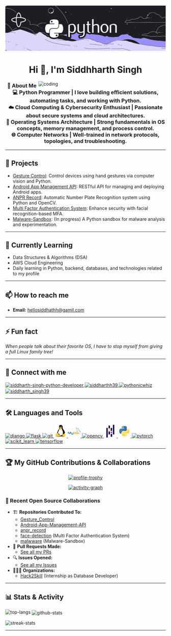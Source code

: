 ![logo](https://github.com/Siddharthh39/Siddharthh39/blob/main/python-banner.png)

<h1 align="center">Hi 👋, I'm Siddhharth Singh</h1>
<img align="right" alt="coding" width="400" src="https://user-images.githubusercontent.com/55389276/140866485-8fb1c876-9a8f-4d6a-98dc-08c4981eaf70.gif">

<h3 align="center">
  🚀 About Me  
  <br>
  💻 Python Programmer | I love building efficient solutions, automating tasks, and working with Python.  
  <br>
  ☁️ Cloud Computing & Cybersecurity Enthusiast | Passionate about secure systems and cloud architectures.  
  <br>
  🔧 Operating Systems Architecture | Strong fundamentals in OS concepts, memory management, and process control.  
  <br>
  🌐 Computer Networks | Well-trained in network protocols, topologies, and troubleshooting.  
</h3>



---

## 🚩 Projects

- [Gesture Control](https://github.com/Siddharthh39/Gesture_Control): Control devices using hand gestures via computer vision and Python.
- [Android App Management API](https://github.com/Siddharthh39/Android-App-Management-API): RESTful API for managing and deploying Android apps.
- [ANPR Record](https://github.com/Siddharthh39/anpr_record): Automatic Number Plate Recognition system using Python and OpenCV.
- [Multi Factor Authentication System](https://github.com/Siddharthh39/face-detection): Enhance security with facial recognition-based MFA.
- [Malware-Sandbox](https://github.com/Siddharthh39/malwware): (In progress) A Python sandbox for malware analysis and experimentation.

---

## 🌱 Currently Learning

- Data Structures & Algorithms (DSA)
- AWS Cloud Engineering
- Daily learning in Python, backend, databases, and technologies related to my profile

---

## 📫 How to reach me

- **Email:** hellosiddhathh@gamil.com

---

## ⚡ Fun fact

_When people talk about their favorite OS, I have to stop myself from giving a full Linux family tree!_

---

## 🤝 Connect with me

<p align="left">
  <a href="https://linkedin.com/in/siddharth-singh-python-developer" target="blank">
    <img align="center" src="https://raw.githubusercontent.com/rahuldkjain/github-profile-readme-generator/master/src/images/icons/Social/linked-in-alt.svg" alt="siddharth-singh-python-developer" height="30" width="40" />
  </a>
  <a href="https://instagram.com/siddharthh39" target="blank">
    <img align="center" src="https://raw.githubusercontent.com/rahuldkjain/github-profile-readme-generator/master/src/images/icons/Social/instagram.svg" alt="siddharthh39" height="30" width="40" />
  </a>
  <a href="https://www.hackerrank.com/pythonicwhiz" target="blank">
    <img align="center" src="https://raw.githubusercontent.com/rahuldkjain/github-profile-readme-generator/master/src/images/icons/Social/hackerrank.svg" alt="pythonicwhiz" height="30" width="40" />
  </a>
  <a href="https://leetcode.com/u/Siddharth_Singh39/" target="blank">
    <img align="center" src="https://raw.githubusercontent.com/rahuldkjain/github-profile-readme-generator/master/src/images/icons/Social/leet-code.svg" alt="siddharth_singh39" height="30" width="40" />
  </a>
</p>

---

## 🛠️ Languages and Tools

<p align="left">
  <a href="https://www.djangoproject.com/" target="_blank" rel="noreferrer">
    <img src="https://cdn.worldvectorlogo.com/logos/django.svg" alt="django" width="40" height="40" />
  </a>
  <a href="https://flask.palletsprojects.com/" target="_blank" rel="noreferrer">
    <img src="https://www.vectorlogo.zone/logos/pocoo_flask/pocoo_flask-icon.svg" alt="flask" width="40" height="40" />
  </a>
  <a href="https://git-scm.com/" target="_blank" rel="noreferrer">
    <img src="https://www.vectorlogo.zone/logos/git-scm/git-scm-icon.svg" alt="git" width="40" height="40" />
  </a>
  <a href="https://www.linux.org/" target="_blank" rel="noreferrer">
    <img src="https://raw.githubusercontent.com/devicons/devicon/master/icons/linux/linux-original.svg" alt="linux" width="40" height="40" />
  </a>
  <a href="https://www.mysql.com/" target="_blank" rel="noreferrer">
    <img src="https://raw.githubusercontent.com/devicons/devicon/master/icons/mysql/mysql-original-wordmark.svg" alt="mysql" width="40" height="40" />
  </a>
  <a href="https://opencv.org/" target="_blank" rel="noreferrer">
    <img src="https://www.vectorlogo.zone/logos/opencv/opencv-icon.svg" alt="opencv" width="40" height="40" />
  </a>
  <a href="https://pandas.pydata.org/" target="_blank" rel="noreferrer">
    <img src="https://raw.githubusercontent.com/devicons/devicon/2ae2a900d2f041da66e950e4d48052658d850630/icons/pandas/pandas-original.svg" alt="pandas" width="40" height="40" />
  </a>
  <a href="https://www.python.org" target="_blank" rel="noreferrer">
    <img src="https://raw.githubusercontent.com/devicons/devicon/master/icons/python/python-original.svg" alt="python" width="40" height="40" />
  </a>
  <a href="https://pytorch.org/" target="_blank" rel="noreferrer">
    <img src="https://www.vectorlogo.zone/logos/pytorch/pytorch-icon.svg" alt="pytorch" width="40" height="40" />
  </a>
  <a href="https://scikit-learn.org/" target="_blank" rel="noreferrer">
    <img src="https://upload.wikimedia.org/wikipedia/commons/0/05/Scikit_learn_logo_small.svg" alt="scikit_learn" width="40" height="40" />
  </a>
  <a href="https://www.tensorflow.org" target="_blank" rel="noreferrer">
    <img src="https://www.vectorlogo.zone/logos/tensorflow/tensorflow-icon.svg" alt="tensorflow" width="40" height="40" />
  </a>
</p>

---

## 🏆 My GitHub Contributions & Collaborations

<p align="center">
  <!-- Profile Trophy for all-time achievements -->
  <a href="https://github.com/ryo-ma/github-profile-trophy">
    <img src="https://github-profile-trophy.vercel.app/?username=Siddharthh39&theme=algolia&row=2&column=3&margin-w=15&margin-h=15" alt="profile-trophy" />
  </a>
</p>

<!-- Readme Activity Stats: shows recent PRs, Issues, and Repo contributions -->
<p align="center">
  <a href="https://github.com/Readme-Workflows/Readme-Activity-Stats">
    <img src="https://github-readme-activity-graph.vercel.app/graph?username=Siddharthh39&theme=github-compact" alt="activity-graph" />
  </a>
</p>

### 🔗 Recent Open Source Collaborations

- 🏗️ **Repositories Contributed To:**  
  - [Gesture_Control](https://github.com/Siddharthh39/Gesture_Control)
  - [Android-App-Management-API](https://github.com/Siddharthh39/Android-App-Management-API)
  - [anpr_record](https://github.com/Siddharthh39/anpr_record)
  - [face-detection](https://github.com/Siddharthh39/face-detection) (Multi Factor Authentication System)
  - [malwware](https://github.com/Siddharthh39/malwware) (Malware-Sandbox)
- 📝 **Pull Requests Made:**  
  - [See all my PRs](https://github.com/pulls?q=is%3Apr+author%3ASiddharthh39)
- 🔍 **Issues Opened:**  
  - [See all my Issues](https://github.com/issues?q=author%3ASiddharthh39+is%3Aissue)
- 🧑‍🤝‍🧑 **Organizations:**  
  - [Hack2Skill](https://github.com/Hack2skill) (Internship as Database Developer)

---

## 📊 Stats & Activity

<p>
  <img align="left" src="https://github-readme-stats.vercel.app/api/top-langs?username=Siddharthh39&show_icons=true&theme=tokyonight&locale=en&layout=compact" alt="top-langs" />
</p>
<p>
  &nbsp;<img align="center" src="https://github-readme-stats.vercel.app/api?username=Siddharthh39&show_icons=true&theme=tokyonight&locale=en" alt="github-stats" />
</p>
<p>
  <img align="center" src="https://github-readme-streak-stats.herokuapp.com/?user=Siddharthh39&theme=dark" alt="streak-stats" />
</p>

---
